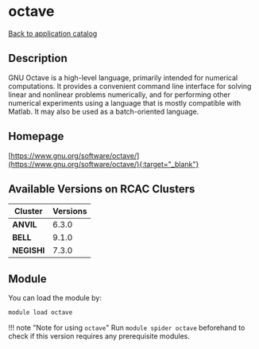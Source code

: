 # octave

[Back to application catalog](../app_catalog.md)

## Description

GNU Octave is a high-level language, primarily intended for numerical computations.  It provides a convenient command line interface for solving linear and nonlinear problems numerically, and for performing other numerical experiments using a language that is mostly compatible with Matlab. It may also be used as a batch-oriented language.

## Homepage

[https://www.gnu.org/software/octave/](https://www.gnu.org/software/octave/){:target="_blank"}

## Available Versions on RCAC Clusters

|Cluster|Versions|
|---|---|
**ANVIL**|6.3.0
**BELL**|9.1.0
**NEGISHI**|7.3.0

## Module

You can load the module by:

```bash
module load octave
```

!!! note "Note for using `octave`"
    Run `module spider octave` beforehand to check if this version requires any prerequisite modules.
